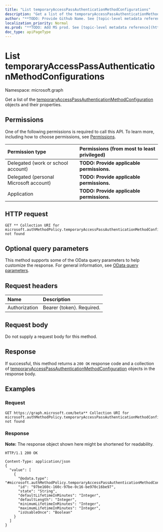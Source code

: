 ```yaml
---
title: "List temporaryAccessPassAuthenticationMethodConfigurations"
description: "Get a list of the temporaryAccessPassAuthenticationMethodConfiguration objects and their properties."
author: "**TODO: Provide Github Name. See [topic-level metadata reference](https://msgo.azurewebsites.net/add/document/guidelines/metadata.html#topic-level-metadata)**"
localization_priority: Normal
ms.prod: "**TODO: Add MS prod. See [topic-level metadata reference](https://msgo.azurewebsites.net/add/document/guidelines/metadata.html#topic-level-metadata)**"
doc_type: apiPageType
---
```


# List temporaryAccessPassAuthenticationMethodConfigurations
Namespace: microsoft.graph

Get a list of the [temporaryAccessPassAuthenticationMethodConfiguration](../resources/temporaryaccesspassauthenticationmethodconfiguration.md) objects and their properties.

## Permissions
One of the following permissions is required to call this API. To learn more, including how to choose permissions, see [Permissions](/graph/permissions-reference).

|Permission type|Permissions (from most to least privileged)|
|:---|:---|
|Delegated (work or school account)|**TODO: Provide applicable permissions.**|
|Delegated (personal Microsoft account)|**TODO: Provide applicable permissions.**|
|Application|**TODO: Provide applicable permissions.**|

## HTTP request

<!-- {
  "blockType": "ignored"
}
-->
``` http
GET ** Collection URI for microsoft.authMethodPolicy.temporaryAccessPassAuthenticationMethodConfiguration not found
```

## Optional query parameters
This method supports some of the OData query parameters to help customize the response. For general information, see [OData query parameters](/graph/query-parameters).

## Request headers
|Name|Description|
|:---|:---|
|Authorization|Bearer {token}. Required.|

## Request body
Do not supply a request body for this method.

## Response

If successful, this method returns a `200 OK` response code and a collection of [temporaryAccessPassAuthenticationMethodConfiguration](../resources/temporaryaccesspassauthenticationmethodconfiguration.md) objects in the response body.

## Examples

### Request
<!-- {
  "blockType": "request",
  "name": "get_temporaryaccesspassauthenticationmethodconfiguration"
}
-->
``` http
GET https://graph.microsoft.com/beta** Collection URI for microsoft.authMethodPolicy.temporaryAccessPassAuthenticationMethodConfiguration not found
```


### Response
**Note:** The response object shown here might be shortened for readability.
<!-- {
  "blockType": "response",
  "truncated": true,
  "@odata.type": "Collection(microsoft.authMethodPolicy.temporaryAccessPassAuthenticationMethodConfiguration)"
}
-->
``` http
HTTP/1.1 200 OK

Content-Type: application/json
{
  "value": [
    {
      "@odata.type": "#microsoft.authMethodPolicy.temporaryAccessPassAuthenticationMethodConfiguration",
      "id": "97be160c-160c-97be-0c16-be970c16be97",
      "state": "String",
      "defaultLifetimeInMinutes": "Integer",
      "defaultLength": "Integer",
      "minimumLifetimeInMinutes": "Integer",
      "maximumLifetimeInMinutes": "Integer",
      "isUsableOnce": "Boolean"
    }
  ]
}
```

